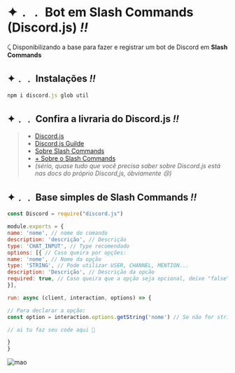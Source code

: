 # **✦﹒﹒ Bot em Slash Commands (Discord.js) *!!***
⤹ Disponibilizando a base para fazer e registrar um bot de Discord em **Slash Commands**

## **✦﹒﹒ Instalações *!!***
```js
npm i discord.js glob util
```

## **✦﹒﹒ Confira a livraria do Discord.js *!!***
> - [Discord.js](https://discord.js.org/#/)
> - [Discord.js Guilde](https://discordjs.guide/#before-you-begin)
> - [Sobre Slash Commands](https://discordjs.guide/interactions/registering-slash-commands.html#options)
> - [+ Sobre o Slash Commands](https://discordjs.guide/interactions/replying-to-slash-commands.html#receiving-interactions)
> - *(sério, quase tudo que você precisa saber sobre Discord.js está nas docs do próprio Discord,js, óbviamente 😢)*


## **✦﹒﹒ Base simples de Slash Commands *!!***
```js
const Discord = require("discord.js")

module.exports = {
name: 'nome', // nome do comando
description: 'descrição', // Descrição
type: 'CHAT_INPUT', // Type recomendado
options: [{ // Caso queira por opções:
name: 'nome', // Nome da opção
type: 'STRING', // Pode utilizar USER, CHANNEL, MENTION...
description: 'Descrição', // Descrição da opcão
required: true, // Caso queira que a opção seja opcional, deixe "false"
}],

run: async (client, interaction, options) => {

// Para declarar a opção:
const option = interaction.options.getString('nome') // Se não for string e tiver mudado o type, use getUser getChannel por exemplo

// ai tu faz seu code aqui 💞

}
}
```

![mao](https://i.pinimg.com/originals/59/74/26/597426a9e95f7767db7a76b57da0e774.gif)